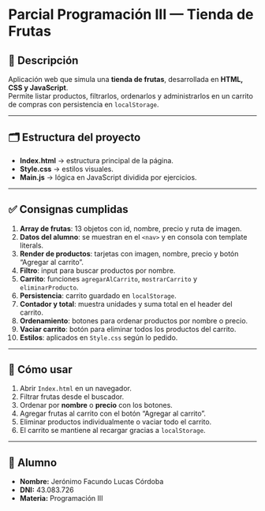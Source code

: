 # Parcial Programación III — Tienda de Frutas

## 📌 Descripción
Aplicación web que simula una **tienda de frutas**, desarrollada en **HTML, CSS y JavaScript**.  
Permite listar productos, filtrarlos, ordenarlos y administrarlos en un carrito de compras con persistencia en `localStorage`.

---

## 🗂️ Estructura del proyecto
- **Index.html** → estructura principal de la página.
- **Style.css** → estilos visuales.
- **Main.js** → lógica en JavaScript dividida por ejercicios.

---

## ✅ Consignas cumplidas
1. **Array de frutas**: 13 objetos con id, nombre, precio y ruta de imagen.  
2. **Datos del alumno**: se muestran en el `<nav>` y en consola con template literals.  
3. **Render de productos**: tarjetas con imagen, nombre, precio y botón “Agregar al carrito”.  
4. **Filtro**: input para buscar productos por nombre.  
5. **Carrito**: funciones `agregarAlCarrito`, `mostrarCarrito` y `eliminarProducto`.  
6. **Persistencia**: carrito guardado en `localStorage`.  
7. **Contador y total**: muestra unidades y suma total en el header del carrito.  
8. **Ordenamiento**: botones para ordenar productos por nombre o precio.  
9. **Vaciar carrito**: botón para eliminar todos los productos del carrito.  
10. **Estilos**: aplicados en `Style.css` según lo pedido.

---

## 🚀 Cómo usar
1. Abrir `Index.html` en un navegador.  
2. Filtrar frutas desde el buscador.  
3. Ordenar por **nombre** o **precio** con los botones.  
4. Agregar frutas al carrito con el botón “Agregar al carrito”.  
5. Eliminar productos individualmente o vaciar todo el carrito.  
6. El carrito se mantiene al recargar gracias a `localStorage`.

---

## 👤 Alumno
- **Nombre:** Jerónimo Facundo Lucas Córdoba  
- **DNI:** 43.083.726  
- **Materia:** Programación III
